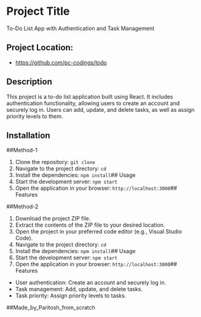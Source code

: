 # Project Title

To-Do List App with Authentication and Task Management
## Project Location:
- https://github.com/pc-codings/todo
## Description

This project is a to-do list application built using React. It includes authentication functionality, allowing users to create an account and securely log in. Users can add, update, and delete tasks, as well as assign priority levels to them. 

## Installation
##Method-1

1. Clone the repository: `git clone `
2. Navigate to the project directory: `cd `
3. Install the dependencies: `npm install`## Usage
4. Start the development server: `npm start`
5. Open the application in your browser: `http://localhost:3000`## Features

##Method-2

1. Download the project ZIP file.
2. Extract the contents of the ZIP file to your desired location.
3. Open the project in your preferred code editor (e.g., Visual Studio Code).
4. Navigate to the project directory: `cd `
5. Install the dependencies: `npm install`## Usage
6. Start the development server: `npm start`
7. Open the application in your browser: `http://localhost:3000`## Features

- User authentication: Create an account and securely log in.
- Task management: Add, update, and delete tasks.
- Task priority: Assign priority levels to tasks.

##Made_by_Paritosh_from_scratch
